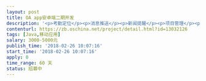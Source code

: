 ```yaml
---                
layout: post       
title: OA app安卓端二期开发           
description: '<p>考勤定位</p><p>消息推送</p><p>新闻提醒</p><p>项目管理</p><p>等模块的增加 接口已经写好</p>'     
contenturl: https://zb.oschina.net/project/detail.html?id=13032126      
tags: [Java,移动应用]            
salary: 3000-5000元          
publish_time: '2018-02-26 10:07:16'         
start_time: '2018-02-26 10:07:16'           
apply: 0                   
time_range: 60 天              
status: 招募中                  
---                 
```

